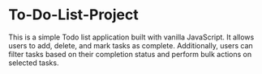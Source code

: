 # To-Do-List-Project
This is a simple Todo list application built with vanilla JavaScript. It allows users to add, delete, and mark tasks as complete. Additionally, users can filter tasks based on their completion status and perform bulk actions on selected tasks. 
